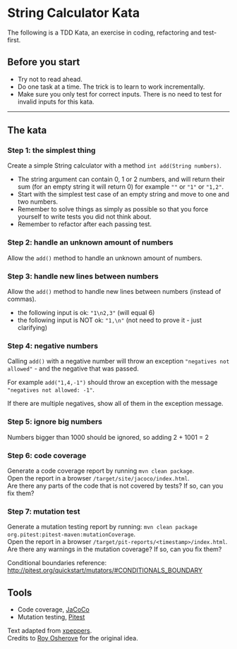 # String Calculator Kata
The following is a TDD Kata, an exercise in coding, refactoring and test-first.

## Before you start
* Try not to read ahead.
* Do one task at a time. The trick is to learn to work incrementally.
* Make sure you only test for correct inputs. There is no need to test for invalid inputs for this kata.

---

## The kata

### Step 1: the simplest thing
Create a simple String calculator with a method `int add(String numbers)`.

* The string argument can contain 0, 1 or 2 numbers, and will return their sum (for an empty string it will return 0) for example `""` or `"1"` or `"1,2"`.
* Start with the simplest test case of an empty string and move to one and two numbers.
* Remember to solve things as simply as possible so that you force yourself to write tests you did not think about.
* Remember to refactor after each passing test.

### Step 2: handle an unknown amount of numbers
Allow the `add()` method to handle an unknown amount of numbers.

### Step 3: handle new lines between numbers
Allow the `add()` method to handle new lines between numbers (instead of commas).

* the following input is ok:  `"1\n2,3"` (will equal 6)
* the following input is NOT ok:  `"1,\n"` (not need to prove it - just clarifying)

### Step 4: negative numbers
Calling `add()` with a negative number will throw an exception `"negatives not allowed"` - and the negative that was passed.

For example `add("1,4,-1")` should throw an exception with the message `"negatives not allowed: -1"`.

If there are multiple negatives, show all of them in the exception message.

### Step 5: ignore big numbers
Numbers bigger than 1000 should be ignored, so adding 2 + 1001  = 2

### Step 6: code coverage
Generate a code coverage report by running `mvn clean package`.  
Open the report in a browser `/target/site/jacoco/index.html`.  
Are there any parts of the code that is not covered by tests? If so, can you fix them?

### Step 7: mutation test
Generate a mutation testing report by running: `mvn clean package org.pitest:pitest-maven:mutationCoverage`.  
Open the report in a browser `/target/pit-reports/<timestamp>/index.html`.  
Are there any warnings in the mutation coverage? If so, can you fix them?

Conditional boundaries reference: http://pitest.org/quickstart/mutators/#CONDITIONALS_BOUNDARY


## Tools
- Code coverage, [JaCoCo](http://www.eclemma.org/jacoco/trunk/doc/maven.html)
- Mutation testing, [Pitest](http://pitest.org/)


Text adapted from [xpeppers](https://github.com/xpeppers/string-calculator-kata).  
Credits to [Roy Osherove](http://osherove.com/tdd-kata-1) for the original idea.